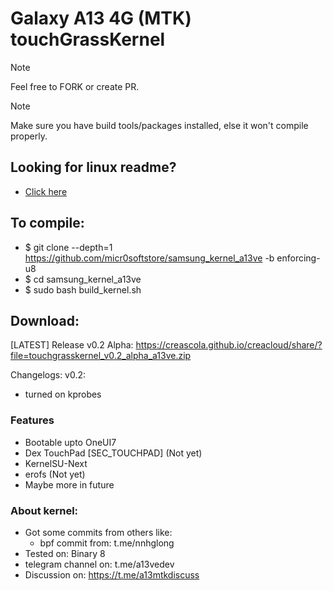 # Galaxy A13 4G (MTK) touchGrassKernel

> [!NOTE]
> Feel free to FORK or create PR.

> [!NOTE]
> Make sure you have build tools/packages installed, else it won't compile properly.

## Looking for linux readme?
- [Click here](https://github.com/micr0softstore/samsung_kernel_a13ve/blob/OneUI7/README)

## To compile:
- $ git clone --depth=1 https://github.com/micr0softstore/samsung_kernel_a13ve -b enforcing-u8
- $ cd samsung_kernel_a13ve
- $ sudo bash build_kernel.sh

## Download:
[LATEST] Release v0.2 Alpha:
https://creascola.github.io/creacloud/share/?file=touchgrasskernel_v0.2_alpha_a13ve.zip

Changelogs:
v0.2:
- turned on kprobes

### Features
- Bootable upto OneUI7
- Dex TouchPad [SEC_TOUCHPAD] (Not yet)
- KernelSU-Next
- erofs (Not yet)
- Maybe more in future

### About kernel:
- Got some commits from others like:
  - bpf commit from: t.me/nnhglong
- Tested on: Binary 8
- telegram channel on: t.me/a13vedev
- Discussion on: https://t.me/a13mtkdiscuss
